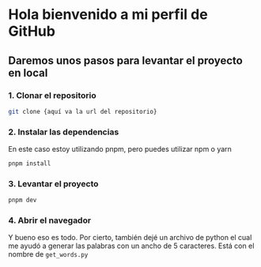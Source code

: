 # Hola bienvenido a mi perfil de GitHub

## Daremos unos pasos para levantar el proyecto en local

### 1. Clonar el repositorio

```bash
git clone {aquí va la url del repositorio}
```

### 2. Instalar las dependencias

En este caso estoy utilizando pnpm, pero puedes utilizar npm o yarn

```bash
pnpm install
```

### 3. Levantar el proyecto

```bash
pnpm dev
```

### 4. Abrir el navegador

Y bueno eso es todo. Por cierto, también dejé un archivo de python el cual me ayudó a generar las palabras con un ancho de 5 caracteres. Está con el nombre de `get_words.py`
